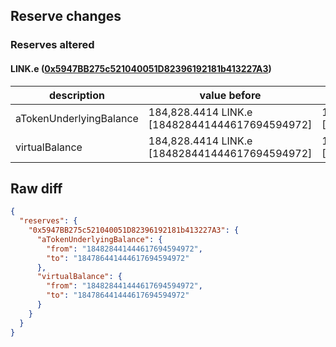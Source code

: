 ## Reserve changes

### Reserves altered

#### LINK.e ([0x5947BB275c521040051D82396192181b413227A3](https://snowtrace.io/address/0x5947BB275c521040051D82396192181b413227A3))

| description | value before | value after |
| --- | --- | --- |
| aTokenUnderlyingBalance | 184,828.4414 LINK.e [184828441444617694594972] | 184,786.4414 LINK.e [184786441444617694594972] |
| virtualBalance | 184,828.4414 LINK.e [184828441444617694594972] | 184,786.4414 LINK.e [184786441444617694594972] |


## Raw diff

```json
{
  "reserves": {
    "0x5947BB275c521040051D82396192181b413227A3": {
      "aTokenUnderlyingBalance": {
        "from": "184828441444617694594972",
        "to": "184786441444617694594972"
      },
      "virtualBalance": {
        "from": "184828441444617694594972",
        "to": "184786441444617694594972"
      }
    }
  }
}
```